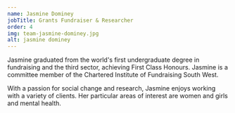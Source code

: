 ```yaml
---
name: Jasmine Dominey
jobTitle: Grants Fundraiser & Researcher
order: 4
img: team-jasmine-dominey.jpg
alt: jasmine dominey
---
```


Jasmine graduated from the world's first undergraduate degree in fundraising and the third sector, achieving First Class Honours. Jasmine is a committee member of the Chartered Institute of Fundraising South West.

With a passion for social change and research, Jasmine enjoys working with a variety of clients. Her particular areas of interest are women and girls and mental health. 